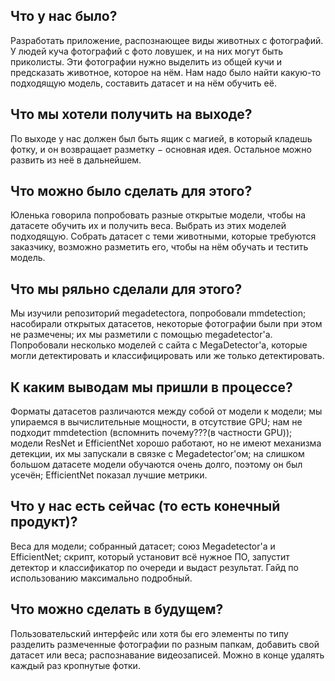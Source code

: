 ## Что у нас было?

Разработать приложение, распознающее виды животных с фотографий. У людей куча фотографий с фото ловушек, и на них могут быть приколисты. Эти фотографии нужно выделить из общей кучи и предсказать животное, которое на нём. Нам надо было найти какую-то подходящую модель, составить датасет и на нём обучить её. 
## Что мы хотели получить на выходе?

По выходе у нас должен был быть ящик с магией, в который кладешь фотку, и он возвращает разметку $-$ основная идея. Остальное можно развить из неё в дальнейшем.
## Что можно было сделать для этого?

Юленька говорила попробовать разные открытые модели, чтобы на датасете обучить их и получить веса. Выбрать из этих моделей подходящую. Собрать датасет с теми животными, которые требуются заказчику, возможно разметить его, чтобы на нём обучать и тестить модель.
## Что мы ряльно сделали для этого?

Мы изучили репозиторий megadetectora, попробовали mmdetection; насобирали открытых датасетов, некоторые фотографии были при этом не размечены; их мы разметили с помощью megadetector'a. Попробовали несколько моделей с сайта с MegaDetector'а, которые могли детектировать и классифицировать или же только детектировать.
## К каким выводам мы пришли в процессе?

Форматы датасетов различаются между собой от модели к модели; мы упираемся в вычислительные мощности, в отсутствие GPU; нам не подходит mmdetection (вспомнить почему???(в частности GPU)); модели ResNet и EfficientNet хорошо работают, но не имеют механизма детекции, их мы запускали в связке с Megadetector'ом; на слишком большом датасете модели обучаются очень долго, поэтому он был усечён; EfficientNet показал лучшие метрики.
## Что у нас есть сейчас (то есть конечный продукт)?

Веса для модели; собранный датасет; союз Megadetector'а и EfficientNet; скрипт, который установит всё нужное ПО, запустит детектор и классификатор по очереди и выдаст результат. Гайд по использованию максимально подробный.
## Что можно сделать в будущем?

Пользовательский интерфейс или хотя бы его элементы по типу разделить размеченные фотографии по разным папкам, добавить свой датасет или веса; распознавание видеозаписей. Можно в конце удалять каждый раз кропнутые фотки.
